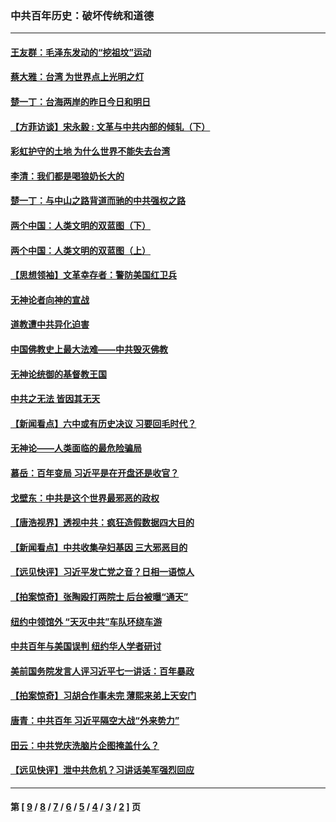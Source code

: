 ### 中共百年历史：破坏传统和道德
---
#### [王友群：毛泽东发动的“挖祖坟”运动](../../pages/nf1176114/n13723639.md?05110430) 
#### [蔡大雅：台湾 为世界点上光明之灯](../../pages/nf1176114/n13531530.md?05110430) 
#### [楚一丁：台海两岸的昨日今日和明日](../../pages/nf1176114/n13531468.md?05110430) 
#### [【方菲访谈】宋永毅 : 文革与中共内部的倾轧（下）](../../pages/nf1176114/n13486836.md?05110430) 
#### [彩虹护守的土地 为什么世界不能失去台湾](../../pages/nf1176114/n13476849.md?05110430) 
#### [李清：我们都是喝狼奶长大的](../../pages/nf1176114/n13471478.md?05110430) 
#### [楚一丁：与中山之路背道而驰的中共强权之路](../../pages/nf1176114/n13437270.md?05110430) 
#### [两个中国：人类文明的双蓝图（下）](../../pages/nf1176114/n13423132.md?05110430) 
#### [两个中国：人类文明的双蓝图（上）](../../pages/nf1176114/n13422687.md?05110430) 
#### [【思想领袖】文革幸存者：警防美国红卫兵](../../pages/nf1176114/n13339289.md?05110430) 
#### [无神论者向神的宣战](../../pages/nf1176114/n13281535.md?05110430) 
#### [道教遭中共异化迫害](../../pages/nf1176114/n13281463.md?05110430) 
#### [中国佛教史上最大法难——中共毁灭佛教](../../pages/nf1176114/n13281397.md?05110430) 
#### [无神论统御的基督教王国](../../pages/nf1176114/n13281280.md?05110430) 
#### [中共之无法 皆因其无天](../../pages/nf1176114/n13281088.md?05110430) 
#### [【新闻看点】六中或有历史决议 习要回毛时代？](../../pages/nf1176114/n13222895.md?05110430) 
#### [无神论——人类面临的最危险骗局](../../pages/nf1176114/n13196137.md?05110430) 
#### [慕岳：百年变局 习近平是在开盘还是收官？](../../pages/nf1176114/n13206516.md?05110430) 
#### [戈壁东：中共是这个世界最邪恶的政权](../../pages/nf1176114/n13085641.md?05110430) 
#### [【唐浩视界】透视中共：疯狂造假数据四大目的](../../pages/nf1176114/n13080590.md?05110430) 
#### [【新闻看点】中共收集孕妇基因 三大邪恶目的](../../pages/nf1176114/n13077182.md?05110430) 
#### [【远见快评】习近平发亡党之音？日相一语惊人](../../pages/nf1176114/n13074809.md?05110430) 
#### [【拍案惊奇】张陶殴打两院士 后台被曝“通天”](../../pages/nf1176114/n13070496.md?05110430) 
#### [纽约中领馆外 “天灭中共”车队环绕车游](../../pages/nf1176114/n13070693.md?05110430) 
#### [中共百年与美国误判 纽约华人学者研讨](../../pages/nf1176114/n13067969.md?05110430) 
#### [美前国务院发言人评习近平七一讲话：百年暴政](../../pages/nf1176114/n13066986.md?05110430) 
#### [【拍案惊奇】习胡合作事未完 薄熙来弟上天安门](../../pages/nf1176114/n13065867.md?05110430) 
#### [唐青：中共百年 习近平隔空大战“外来势力”](../../pages/nf1176114/n13065976.md?05110430) 
#### [田云：中共党庆洗脑片企图掩盖什么？](../../pages/nf1176114/n13064395.md?05110430) 
#### [【远见快评】泄中共危机？习讲话美军强烈回应](../../pages/nf1176114/n13064269.md?05110430) 

---
#### 第 [ [9](./9.md?05110430) / [8](./8.md?05110430) / [7](./7.md?05110430) / [6](./6.md?05110430) / [5](./5.md?05110430) / [4](./4.md?05110430) / [3](./3.md?05110430) / [2](./2.md?05110430) ] 页
